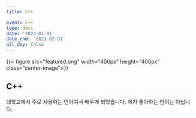 ```yaml
---
title: C++

event: C++
type: docs
date: '2023-01-01'
date_end: '2023-02-01'
all_day: false
---
```

{{< figure src="featured.png" width="400px" height="400px" class="center-image">}}

## C++
대학교에서 주로 사용하는 언어여서 배우게 되었습니다.
제가 좋아하는 언어는 아닙니다.





